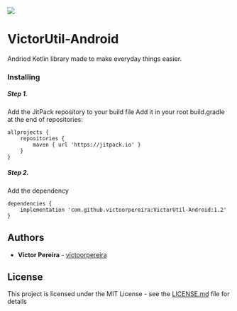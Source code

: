 [![](https://jitpack.io/v/victoorpereira/VictorUtil-Android.svg)](https://jitpack.io/#victoorpereira/VictorUtil-Android)
# VictorUtil-Android

Andriod Kotlin library made to make everyday things easier.

### Installing 

##### Step 1. 

Add the JitPack repository to your build file
Add it in your root build.gradle at the end of repositories:

```
allprojects {
    repositories {
        maven { url 'https://jitpack.io' }
    }
}
```

##### Step 2.

Add the dependency

```
dependencies {
    implementation 'com.github.victoorpereira:VictorUtil-Android:1.2'
}
```

## Authors

* **Victor Pereira** - [victoorpereira](https://github.com/victoorpereira)

## License

This project is licensed under the MIT License - see the [LICENSE.md](https://github.com/victoorpereira/VictorUtil-Android/blob/master/LICENSE) file for details
